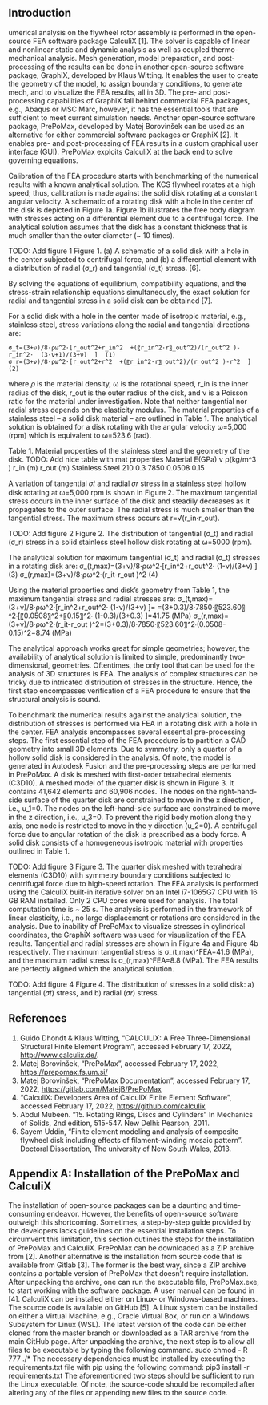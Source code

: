## Introduction
umerical analysis on the flywheel rotor assembly is performed in the open-source FEA software package CalculiX [1]. The solver is capable of linear and nonlinear static and dynamic analysis as well as coupled thermo-mechanical analysis. Mesh generation, model preparation, and post-processing of the results can be done in another open-source software package, GraphiX, developed by Klaus Witting. It enables the user to create the geometry of the model, to assign boundary conditions, to generate mech, and to visualize the FEA results, all in 3D. The pre- and post-processing capabilities of GraphiX fall behind commercial FEA packages, e.g., Abaqus or MSC Marc, however, it has the essential tools that are sufficient to meet current simulation needs. Another open-source software package, PrePoMax, developed by Matej Borovinšek can be used as an alternative for either commercial software packages or GraphiX [2]. It enables pre- and post-processing of FEA results in a custom graphical user interface (GUI). PrePoMax exploits CalculiX at the back end to solve governing equations.

Calibration of the FEA procedure starts with benchmarking of the numerical results with a known analytical solution. The KCS flywheel rotates at a high speed; thus, calibration is made against the solid disk rotating at a constant angular velocity. A schematic of a rotating disk with a hole in the center of the disk is depicted in Figure 1a. Figure 1b illustrates the free body diagram with stresses acting on a differential element due to a centrifugal force. The analytical solution assumes that the disk has a constant thickness that is much smaller than the outer diameter (~ 10 times).

TODO: Add figure 1
Figure 1. (a) A schematic of a solid disk with a hole in the center subjected to centrifugal force, and (b) a differential element with a distribution of radial (σ_r) and tangential (σ_t) stress. [6].

By solving the equations of equilibrium, compatibility equations, and the stress-strain relationship equations simultaneously, the exact solution for radial and tangential stress in a solid disk can be obtained [7]. 

For a solid disk with a hole in the center made of isotropic material, e.g., stainless steel, stress variations along the radial and tangential directions are:

	σ_t=(3+ν)/8⋅ρω^2⋅[r_out^2+r_in^2  +(〖r_in^2⋅r〗_out^2)/(r_out^2 )-r_in^2⋅  (3⋅ν+1)/(3+ν)  ]	(1)
	σ_r=(3+ν)/8⋅ρω^2⋅[r_out^2+r^2  +(〖r_in^2⋅r〗_out^2)/(r_out^2 )-r^2  ]	(2)

where 𝜌 is the material density, ω is the rotational speed, r_in is the inner radius of the disk, r_out is the outer radius of the disk, and ν is a Poisson ratio for the material under investigation. Note that neither tangential nor radial stress depends on the elasticity modulus. The material properties of a stainless steel – a solid disk material – are outlined in Table 1. The analytical solution is obtained for a disk rotating with the angular velocity ω=5,000 (rpm) which is equivalent to ω=523.6 (rad).

Table 1. Material properties of the stainless steel and the geometry of the disk.
TODO: Add nice table with mat properties
Material	E(GPa)	ν	ρ(kg/m^3 )	r_in (m)	r_out (m)
Stainless Steel	210	0.3	7850	0.0508	0.15

A variation of tangential 𝜎𝑡 and radial 𝜎𝑟 stress in a stainless steel hollow disk rotating at ω=5,000 rpm is shown in Figure 2. The maximum tangential stress occurs in the inner surface of the disk and steadily decreases as it propagates to the outer surface. The radial stress is much smaller than the tangential stress. The maximum stress occurs at r=√(r_in⋅r_out).
 
TODO: Add figure 2
Figure 2. The distribution of tangential (σ_t) and radial (σ_r) stress in a solid stainless steel hollow disk rotating at ω=5000 (rpm).

The analytical solution for maximum tangential (σ_t) and radial (σ_t) stresses in a rotating disk are:
	σ_(t,max)=(3+ν)/8⋅ρω^2⋅[r_in^2+r_out^2⋅ (1-ν)/(3+ν)  ]	(3)
	σ_(r,max)=(3+ν)/8⋅ρω^2⋅(r_it-r_out )^2	(4)

Using the material properties and disk’s geometry from Table 1, the maximum tangential stress and radial stresses are:
	σ_(t,max)=(3+ν)/8⋅ρω^2⋅[r_in^2+r_out^2⋅ (1-ν)/(3+ν)  ]=	
	=(3+0.3)/8⋅7850⋅〖523.60〗^2⋅[〖0.0508〗^2+〖0.15〗^2⋅ (1-0.3)/(3+0.3)  ]=41.75 (MPa)	
	σ_(r,max)=(3+ν)/8⋅ρω^2⋅(r_it-r_out )^2=(3+0.3)/8⋅7850⋅〖523.60〗^2⋅(0.0508-0.15)^2=8.74 (MPa)	

The analytical approach works great for simple geometries; however, the availability of analytical solution is limited to simple, predominantly two-dimensional, geometries. Oftentimes, the only tool that can be used for the analysis of 3D structures is FEA. The analysis of complex structures can be tricky due to intricated distribution of stresses in the structure. Hence, the first step encompasses verification of a FEA procedure to ensure that the structural analysis is sound.

To benchmark the numerical results against the analytical solution, the distribution of stresses is performed via FEA in a rotating disk with a hole in the center. FEA analysis encompasses several essential pre-processing steps. The first essential step of the FEA procedure is to partition a CAD geometry into small 3D elements. Due to symmetry, only a quarter of a hollow solid disk is considered in the analysis. Of note, the model is generated in Autodesk Fusion and the pre-processing steps are performed in PrePoMax. A disk is meshed with first-order tetrahedral elements (C3D10). A meshed model of the quarter disk is shown in Figure 3. It contains 41,642 elements and 60,906 nodes. The nodes on the right-hand-side surface of the quarter disk are constrained to move in the x direction, i.e., u_1=0. The nodes on the left-hand-side surface are constrained to move in the z direction, i.e., u_3=0. To prevent the rigid body motion along the y axis, one node is restricted to move in the y direction (u_2=0). A centrifugal force due to angular rotation of the disk is prescribed as a body force. A solid disk consists of a homogeneous isotropic material with properties outlined in Table 1.


TODO: Add figure 3 
Figure 3. The quarter disk meshed with tetrahedral elements (C3D10) with symmetry boundary conditions subjected to centrifugal force due to high-speed rotation.
The FEA analysis is performed using the CalculiX built-in iterative solver on an Intel i7-1065G7 CPU with 16 GB RAM installed. Only 2 CPU cores were used for analysis. The total computation time is ~ 25 s. The analysis is performed in the framework of linear elasticity, i.e., no large displacement or rotations are considered in the analysis. 
Due to inability of PrePoMax to visualize stresses in cylindrical coordinates, the GraphiX software was used for visualization of the FEA results. Tangential and radial stresses are shown in Figure 4a and Figure 4b respectively. The maximum tangential stress is σ_(t,max)^FEA=41.6 (MPa), and the maximum radial stress is σ_(r,max)^FEA=8.8 (MPa). The FEA results are perfectly aligned which the analytical solution.
 

TODO: Add figure 4 
Figure 4. The distribution of stresses in a solid disk: a) tangential (𝜎𝑡) stress, and b) radial (𝜎𝑟) stress.

## References
1. Guido Dhondt & Klaus Witting, “CALCULIX: A Free Three-Dimensional Structural Finite Element Program”, accessed February 17, 2022, http://www.calculix.de/. 
2. Matej Borovinšek, “PrePoMax”, accessed February 17, 2022, https://prepomax.fs.um.si/  
3. Matej Borovinšek, “PrePoMax Documentation”, accessed February 17, 2022, https://gitlab.com/MatejB/PrePoMax 
4. “CalculiX: Developers Area of CalculiX Finite Element Software”, accessed February 17, 2022, https://github.com/calculix 
5. Abdul Mubeen. “15. Rotating Rings, Discs and Cylinders” In Mechanics of Solids, 2nd edition, 515-547. New Delhi: Pearson, 2011. 
6. Sayem Uddin, “Finite element modeling and analysis of composite flywheel disk including effects of filament-winding mosaic pattern”. Doctoral Dissertation, The university of New South Wales, 2013.

## Appendix A: Installation of the PrePoMax and CalculiX
The installation of open-source packages can be a daunting and time-consuming endeavor. However, the benefits of open-source software outweigh this shortcoming. Sometimes, a step-by-step guide provided by the developers lacks guidelines on the essential installation steps. To circumvent this limitation, this section outlines the steps for the installation of PrePoMax and CalculiX.
PrePoMax can be downloaded as a ZIP archive from [2]. Another alternative is the installation from source code that is available from Gitlab [3]. The former is the best way, since a ZIP archive contains a portable version of PrePoMax that doesn’t require installation. After unpacking the archive, one can run the executable file, PrePoMax.exe, to start working with the software package. A user manual can be found in [4].
CalculiX can be installed either on Linux- or Windows-based machines. The source code is available on GitHub [5]. A Linux system can be installed on either a Virtual Machine, e.g., Oracle Virtual Box, or run on a Windows Subsystem for Linux (WSL). The latest version of the code can be either cloned from the master branch or downloaded as a TAR archive from the main GitHub page. After unpacking the archive, the next step is to allow all files to be executable by typing the following command.
sudo chmod - R 777 ./*
The necessary dependencies must be installed by executing the requirements.txt file with pip using the following command:
pip3 install -r requirements.txt
The aforementioned two steps should be sufficient to run the Linux executable. Of note, the source-code should be recompiled after altering any of the files or appending new files to the source code.
